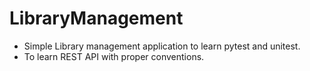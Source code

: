 # LibraryManagement
- Simple Library management application to learn pytest and unitest.
- To learn REST API with proper  conventions.
